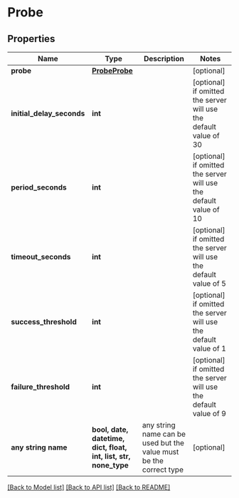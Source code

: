# Probe


## Properties
Name | Type | Description | Notes
------------ | ------------- | ------------- | -------------
**probe** | [**ProbeProbe**](ProbeProbe.md) |  | [optional] 
**initial_delay_seconds** | **int** |  | [optional]  if omitted the server will use the default value of 30
**period_seconds** | **int** |  | [optional]  if omitted the server will use the default value of 10
**timeout_seconds** | **int** |  | [optional]  if omitted the server will use the default value of 5
**success_threshold** | **int** |  | [optional]  if omitted the server will use the default value of 1
**failure_threshold** | **int** |  | [optional]  if omitted the server will use the default value of 9
**any string name** | **bool, date, datetime, dict, float, int, list, str, none_type** | any string name can be used but the value must be the correct type | [optional]

[[Back to Model list]](../README.md#documentation-for-models) [[Back to API list]](../README.md#documentation-for-api-endpoints) [[Back to README]](../README.md)


